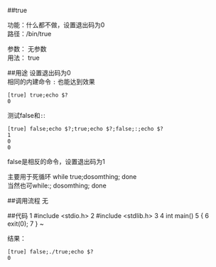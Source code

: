 ##true

功能：什么都不做，设置退出码为0  
路径：/bin/true

参数： 无参数  
用法： true

##用途
设置退出码为0   
相同的内建命令 `:` 也能达到效果  

    [true] true;echo $?                                       
    0

测试false和`:`: 

    [true] false;echo $?;true;echo $?;false;:;echo $?  
    1
    0
    0

false是相反的命令，设置退出码为1  

主要用于死循环 while true;dosomthing; done   
当然也可while:; dosomthing; done

##调用流程
无

##代码
      1 #include <stdio.h>
      2 #include <stdlib.h>
      3
      4 int main()
      5 {
      6         exit(0);
      7 }
    ~

结果：

    [true] false;./true;echo $?   
    0

